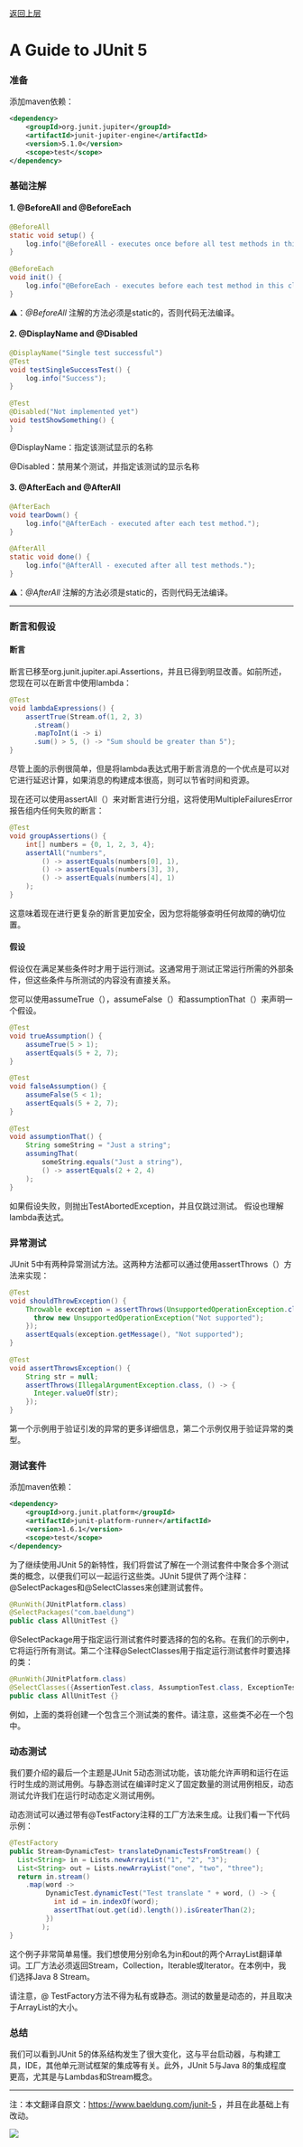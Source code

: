 [返回上层](index)
# A Guide to JUnit 5
### 准备

添加maven依赖：

```xml
<dependency>
    <groupId>org.junit.jupiter</groupId>
    <artifactId>junit-jupiter-engine</artifactId>
    <version>5.1.0</version>
    <scope>test</scope>
</dependency>
```



### 基础注解

#### 1. **@BeforeAll and @BeforeEach**

```java
@BeforeAll
static void setup() {
    log.info("@BeforeAll - executes once before all test methods in this class");
}
 
@BeforeEach
void init() {
    log.info("@BeforeEach - executes before each test method in this class");
}
```

⚠️：*@BeforeAll* 注解的方法必须是static的，否则代码无法编译。



#### 2. **@DisplayName and @Disabled**

```java
@DisplayName("Single test successful")
@Test
void testSingleSuccessTest() {
    log.info("Success");
}
 
@Test
@Disabled("Not implemented yet")
void testShowSomething() {
}
```

@DisplayName：指定该测试显示的名称

@Disabled：禁用某个测试，并指定该测试的显示名称



#### 3. **@AfterEach and @AfterAll**

```java
@AfterEach
void tearDown() {
    log.info("@AfterEach - executed after each test method.");
}
 
@AfterAll
static void done() {
    log.info("@AfterAll - executed after all test methods.");
}
```

⚠️：*@AfterAll* 注解的方法必须是static的，否则代码无法编译。

---



### 断言和假设

#### 断言

断言已移至org.junit.jupiter.api.Assertions，并且已得到明显改善。如前所述，您现在可以在断言中使用lambda：

```java
@Test
void lambdaExpressions() {
    assertTrue(Stream.of(1, 2, 3)
      .stream()
      .mapToInt(i -> i)
      .sum() > 5, () -> "Sum should be greater than 5");
}
```

尽管上面的示例很简单，但是将lambda表达式用于断言消息的一个优点是可以对它进行延迟计算，如果消息的构建成本很高，则可以节省时间和资源。

现在还可以使用assertAll（）来对断言进行分组，这将使用MultipleFailuresError报告组内任何失败的断言：

```java
@Test
void groupAssertions() {
    int[] numbers = {0, 1, 2, 3, 4};
    assertAll("numbers",
        () -> assertEquals(numbers[0], 1),
        () -> assertEquals(numbers[3], 3),
        () -> assertEquals(numbers[4], 1)
    );
}
```

这意味着现在进行更复杂的断言更加安全，因为您将能够查明任何故障的确切位置。

#### 假设

假设仅在满足某些条件时才用于运行测试。这通常用于测试正常运行所需的外部条件，但这些条件与所测试的内容没有直接关系。

您可以使用assumeTrue（），assumeFalse（）和assumptionThat（）来声明一个假设。

```java
@Test
void trueAssumption() {
    assumeTrue(5 > 1);
    assertEquals(5 + 2, 7);
}
 
@Test
void falseAssumption() {
    assumeFalse(5 < 1);
    assertEquals(5 + 2, 7);
}
 
@Test
void assumptionThat() {
    String someString = "Just a string";
    assumingThat(
        someString.equals("Just a string"),
        () -> assertEquals(2 + 2, 4)
    );
}
```

如果假设失败，则抛出TestAbortedException，并且仅跳过测试。 假设也理解lambda表达式。



### 异常测试

JUnit 5中有两种异常测试方法。这两种方法都可以通过使用assertThrows（）方法来实现：

```java
@Test
void shouldThrowException() {
    Throwable exception = assertThrows(UnsupportedOperationException.class, () -> {
      throw new UnsupportedOperationException("Not supported");
    });
    assertEquals(exception.getMessage(), "Not supported");
}
 
@Test
void assertThrowsException() {
    String str = null;
    assertThrows(IllegalArgumentException.class, () -> {
      Integer.valueOf(str);
    });
}
```

第一个示例用于验证引发的异常的更多详细信息，第二个示例仅用于验证异常的类型。



### 测试套件

添加maven依赖：

```xml
<dependency>
    <groupId>org.junit.platform</groupId>
    <artifactId>junit-platform-runner</artifactId>
    <version>1.6.1</version>
    <scope>test</scope>
</dependency>
```



为了继续使用JUnit 5的新特性，我们将尝试了解在一个测试套件中聚合多个测试类的概念，以便我们可以一起运行这些类。JUnit 5提供了两个注释：@SelectPackages和@SelectClasses来创建测试套件。

```java
@RunWith(JUnitPlatform.class)
@SelectPackages("com.baeldung")
public class AllUnitTest {}
```

@SelectPackage用于指定运行测试套件时要选择的包的名称。在我们的示例中，它将运行所有测试。第二个注释@SelectClasses用于指定运行测试套件时要选择的类：

```java
@RunWith(JUnitPlatform.class)
@SelectClasses({AssertionTest.class, AssumptionTest.class, ExceptionTest.class})
public class AllUnitTest {}
```

例如，上面的类将创建一个包含三个测试类的套件。请注意，这些类不必在一个包中。



### 动态测试

我们要介绍的最后一个主题是JUnit 5动态测试功能，该功能允许声明和运行在运行时生成的测试用例。与静态测试在编译时定义了固定数量的测试用例相反，动态测试允许我们在运行时动态定义测试用例。

动态测试可以通过带有@TestFactory注释的工厂方法来生成。让我们看一下代码示例：

```java
@TestFactory
public Stream<DynamicTest> translateDynamicTestsFromStream() {
  List<String> in = Lists.newArrayList("1", "2", "3");
  List<String> out = Lists.newArrayList("one", "two", "three");
  return in.stream()
    .map(word ->
         DynamicTest.dynamicTest("Test translate " + word, () -> {
           int id = in.indexOf(word);
           assertThat(out.get(id).length()).isGreaterThan(2);
         })
        );
}
```

这个例子非常简单易懂。我们想使用分别命名为in和out的两个ArrayList翻译单词。工厂方法必须返回Stream，Collection，Iterable或Iterator。在本例中，我们选择Java 8 Stream。

请注意，@ TestFactory方法不得为私有或静态。测试的数量是动态的，并且取决于ArrayList的大小。



### 总结

我们可以看到JUnit 5的体系结构发生了很大变化，这与平台启动器，与构建工具，IDE，其他单元测试框架的集成等有关。此外，JUnit 5与Java 8的集成程度更高，尤其是与Lambdas和Stream概念。

---

注：本文翻译自原文：https://www.baeldung.com/junit-5 ，并且在此基础上有改动。



![](http://dxsn-1300740068.cos.ap-nanjing.myqcloud.com/2021-12-11-112520.jpg)

